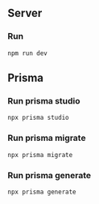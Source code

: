 ## Server

### Run

`npm run dev`

## Prisma

### Run prisma studio

`npx prisma studio`

### Run prisma migrate

`npx prisma migrate`

### Run prisma generate

`npx prisma generate`
